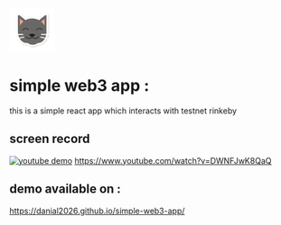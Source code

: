 <img src="https://raw.githubusercontent.com/danial2026/simple-web3-app/main/src/assets/cat-icon.png" width="80" height="80">

# simple web3 app :
this is a simple react app which interacts with testnet rinkeby
  
## screen record
[![youtube demo](https://i.ytimg.com/vi/vjhklxvBgjs/maxresdefault.jpg)](https://www.youtube.com/watch?v=DWNFJwK8QaQ)
https://www.youtube.com/watch?v=DWNFJwK8QaQ

## demo available on :
https://danial2026.github.io/simple-web3-app/

